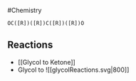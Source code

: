 #Chemistry
```smiles
OC([R])([R])C([R])([R])O
```
## Reactions
* [[Glycol to Ketone]]
* Glycol to 
![[glycolReactions.svg|800]]